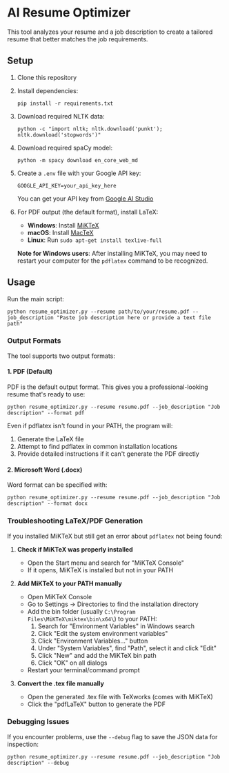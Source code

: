 # AI Resume Optimizer

This tool analyzes your resume and a job description to create a tailored resume that better matches the job requirements.

## Setup

1. Clone this repository
2. Install dependencies:
   ```
   pip install -r requirements.txt
   ```
3. Download required NLTK data:
   ```
   python -c "import nltk; nltk.download('punkt'); nltk.download('stopwords')"
   ```
4. Download required spaCy model:
   ```
   python -m spacy download en_core_web_md
   ```
5. Create a `.env` file with your Google API key:

   ```
   GOOGLE_API_KEY=your_api_key_here
   ```

   You can get your API key from [Google AI Studio](https://aistudio.google.com/app/apikey)

6. For PDF output (the default format), install LaTeX:

   - **Windows**: Install [MiKTeX](https://miktex.org/download)
   - **macOS**: Install [MacTeX](https://www.tug.org/mactex/)
   - **Linux**: Run `sudo apt-get install texlive-full`

   **Note for Windows users**: After installing MiKTeX, you may need to restart your computer for the `pdflatex` command to be recognized.

## Usage

Run the main script:

```
python resume_optimizer.py --resume path/to/your/resume.pdf --job_description "Paste job description here or provide a text file path"
```

### Output Formats

The tool supports two output formats:

#### 1. PDF (Default)

PDF is the default output format. This gives you a professional-looking resume that's ready to use:

```
python resume_optimizer.py --resume resume.pdf --job_description "Job description" --format pdf
```

Even if pdflatex isn't found in your PATH, the program will:

1. Generate the LaTeX file
2. Attempt to find pdflatex in common installation locations
3. Provide detailed instructions if it can't generate the PDF directly

#### 2. Microsoft Word (.docx)

Word format can be specified with:

```
python resume_optimizer.py --resume resume.pdf --job_description "Job description" --format docx
```

### Troubleshooting LaTeX/PDF Generation

If you installed MiKTeX but still get an error about `pdflatex` not being found:

1. **Check if MiKTeX was properly installed**

   - Open the Start menu and search for "MiKTeX Console"
   - If it opens, MiKTeX is installed but not in your PATH

2. **Add MiKTeX to your PATH manually**

   - Open MiKTeX Console
   - Go to Settings → Directories to find the installation directory
   - Add the bin folder (usually `C:\Program Files\MiKTeX\miktex\bin\x64\`) to your PATH:
     1. Search for "Environment Variables" in Windows search
     2. Click "Edit the system environment variables"
     3. Click "Environment Variables..." button
     4. Under "System Variables", find "Path", select it and click "Edit"
     5. Click "New" and add the MiKTeX bin path
     6. Click "OK" on all dialogs
   - Restart your terminal/command prompt

3. **Convert the .tex file manually**
   - Open the generated .tex file with TeXworks (comes with MiKTeX)
   - Click the "pdfLaTeX" button to generate the PDF

### Debugging Issues

If you encounter problems, use the `--debug` flag to save the JSON data for inspection:

```
python resume_optimizer.py --resume resume.pdf --job_description "Job description" --debug
```

